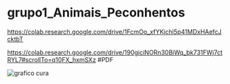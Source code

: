 # grupo1_Animais_Peconhentos
https://colab.research.google.com/drive/1FcmOo_xfYKjchl5p41MDxHAefcJcktbT

https://colab.research.google.com/drive/190giciNORn30BiWq_bk731FWj7ctRYL7#scrollTo=q10FX_hxmSXz
#PDF

![grafico cura](https://github.com/zoesabrina/grupo1_Animais_Peconhentos/assets/127903585/2307646c-6a64-4bfb-9a52-65319614f362)
